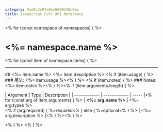 ```yaml
---
category: 5ae0c2c9fa0ec6000345c0ac
title: JavaScript Full API Reference
---
```


<% for (const namespace of namespaces) { %>
# <%= namespace.name %>

<% for (const item of namespace.items) { %>
<hr>
## <%= item.name %>
<%= item.description %>
<% if (item.usage)  { %>
### 用法:
<%= item.usage %><% } %>
<% if (item.notes)  { %>
### Notes:
<%= item.notes %><% } %><% if (item.arguments.length) { %>

| Argument | Type | Description |
| ------------- | ------------- | ----- |<% for (const arg of item.arguments) { %>
| **<%= arg.name %>** | <span class="mp-arg-type"><%= arg.types %></span></br></span><% if (arg.required) { %><span class="mp-arg-required">required</span><% } else { %><span class="mp-arg-optional">optional</span><% } %> | <%= arg.description %> |<% } %><% } %>

<% } %>
<% } %>
